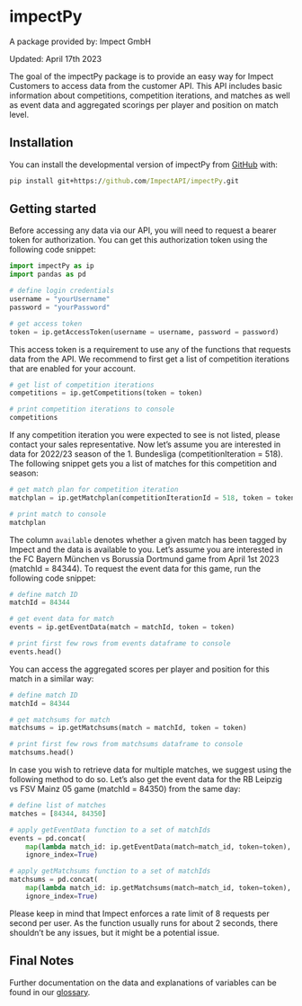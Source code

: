 # impectPy
A package provided by: Impect GmbH

Updated: April 17th 2023

The goal of the impectPy package is to provide an easy way for Impect
Customers to access data from the customer API. This API includes basic
information about competitions, competition iterations, and matches as
well as event data and aggregated scorings per player and position on
match level.

## Installation

You can install the developmental version of impectPy from
[GitHub](https://github.com/) with:

``` cmd
pip install git+https://github.com/ImpectAPI/impectPy.git
```

## Getting started

Before accessing any data via our API, you will need to request a bearer
token for authorization. You can get this authorization token using the
following code snippet:

``` python
import impectPy as ip
import pandas as pd

# define login credentials
username = "yourUsername"
password = "yourPassword"

# get access token
token = ip.getAccessToken(username = username, password = password)
```

This access token is a requirement to use any of the functions that
requests data from the API. We recommend to first get a list of
competition iterations that are enabled for your account.

``` python
# get list of competition iterations
competitions = ip.getCompetitions(token = token)

# print competition iterations to console
competitions
```

If any competition iteration you were expected to see is not listed,
please contact your sales representative. Now let’s assume you are
interested in data for 2022/23 season of the 1. Bundesliga
(competitionIteration = 518). The following snippet gets you a list of
matches for this competition and season:

``` python
# get match plan for competition iteration
matchplan = ip.getMatchplan(competitionIterationId = 518, token = token)

# print match to console
matchplan
```

The column `available` denotes whether a given match has been tagged by
Impect and the data is available to you. Let’s assume you are interested
in the FC Bayern München vs Borussia Dortmund game from April 1st 2023
(matchId = 84344). To request the event data for this game, run the
following code snippet:

``` python
# define match ID
matchId = 84344

# get event data for match
events = ip.getEventData(match = matchId, token = token)

# print first few rows from events dataframe to console
events.head()
```

You can access the aggregated scores per player and position for this
match in a similar way:

``` python
# define match ID
matchId = 84344

# get matchsums for match
matchsums = ip.getMatchsums(match = matchId, token = token)

# print first few rows from matchsums dataframe to console
matchsums.head()
```

In case you wish to retrieve data for multiple matches, we suggest using
the following method to do so. Let’s also get the event data for the RB
Leipzig vs FSV Mainz 05 game (matchId = 84350) from the same day:

``` python
# define list of matches
matches = [84344, 84350]

# apply getEventData function to a set of matchIds
events = pd.concat(
    map(lambda match_id: ip.getEventData(match=match_id, token=token), matches),
    ignore_index=True)

# apply getMatchsums function to a set of matchIds
matchsums = pd.concat(
    map(lambda match_id: ip.getMatchsums(match=match_id, token=token), matches),
    ignore_index=True)
```

Please keep in mind that Impect enforces a rate limit of 8 requests per
second per user. As the function usually runs for about 2 seconds, there
shouldn’t be any issues, but it might be a potential issue.

## Final Notes

Further documentation on the data and explanations of variables can be
found in our [glossary](https://glossary.impect.com/).
